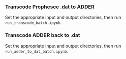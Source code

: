 ### Transcode Prophesee .dat to ADDER

Set the appropriate input and output directories, then run `run_transcode_batch.ipynb`.

### Transcode ADDER back to .dat

Set the appropriate input and output directories, then run `run_adder_to_dat_batch.ipynb`.